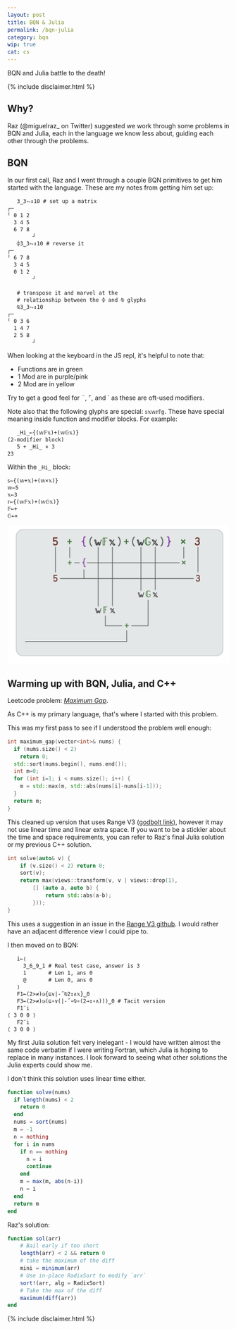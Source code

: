 ```yaml
---
layout: post
title: BQN & Julia
permalink: /bqn-julia
category: bqn
wip: true
cat: cs
---
```


BQN and Julia battle to the death!

{% include disclaimer.html %}

## Why?

Raz (@miguelraz_ on Twitter) suggested we work through some problems in BQN and Julia, each in the language we know less about, guiding each other through the problems.

## BQN

In our first call, Raz and I went through a couple BQN primitives to get him started with the language.
These are my notes from getting him set up:

```
   3‿3⥊↕10 # set up a matrix
┌─
╵ 0 1 2
  3 4 5
  6 7 8
        ┘
   ⌽3‿3⥊↕10 # reverse it
┌─
╵ 6 7 8
  3 4 5
  0 1 2
        ┘

   # transpose it and marvel at the
   # relationship between the ⌽ and ⍉ glyphs
   ⍉3‿3⥊↕10 
┌─
╵ 0 3 6
  1 4 7
  2 5 8
        ┘
```

When looking at the keyboard in the JS repl, it's helpful to note that:

* Functions are in green
* 1 Mod are in purple/pink
* 2 Mod are in yellow

Try to get a good feel for ¨, ⌜, and ´ as these are oft-used modifiers.

Note also that the following glyphs are special: `𝕤𝕩𝕨𝕣𝕗𝕘`.
These have special meaning inside function and modifier blocks.
For example:

```
   _Hi_←{(𝕨𝔽𝕩)+(𝕨𝔾𝕩)}
(2-modifier block)
   5 + _Hi_ × 3
23
```

Within the `_Hi_` block:
```
𝕤←{(𝕨+𝕩)+(𝕨×𝕩)}
𝕨←5
𝕩←3
𝕣←{(𝕨𝔽𝕩)+(𝕨𝔾𝕩)}
𝔽←+
𝔾←×
```

![Image explanation of this](/images/bqn-julia/2modifblock.png)

## Warming up with BQN, Julia, and C++

Leetcode problem: [_Maximum Gap_](https://leetcode.com/problems/maximum-gap/).

As C++ is my primary language, that's where I started with this problem.

This was my first pass to see if I understood the problem well enough:
```c++
int maximum_gap(vector<int>& nums) {
  if (nums.size() < 2)
    return 0;
  std::sort(nums.begin(), nums.end());
  int m=0;
  for (int i=1; i < nums.size(); i++) {
    m = std::max(m, std::abs(nums[i]-nums[i-1]));
  }
  return m;
}
```

This cleaned up version that uses Range V3 ([godbolt link](https://godbolt.org/z/4Pzfr1z1E)), however it may not use linear time and linear extra space. If you want to be a stickler about the time and space requirements, you can refer to Raz's final Julia solution or my previous C++ solution.
```c++
int solve(auto& v) {
    if (v.size() < 2) return 0;
    sort(v);
    return max(views::transform(v, v | views::drop(1),
        [] (auto a, auto b) {
            return std::abs(a-b);
        }));
}
```

This uses a suggestion in an issue in the [Range V3 github](https://github.com/ericniebler/range-v3/issues/243#issuecomment-157419542).
I would rather have an adjacent difference view I could pipe to.

I then moved on to BQN:
```
   i←⟨
     3‿6‿9‿1 # Real test case, answer is 3
     1       # Len 1, ans 0
     @       # Len 0, ans 0
   ⟩
   F1←(2>≠)◶{⊑∨|-˝⍉2↕∧𝕩}‿0
   F3←(2>≠)◶(⊑∘∨(|-˝∘⍉∘(2⊸↕∘∧)))‿0 # Tacit version
   F1¨i
⟨ 3 0 0 ⟩
   F2¨i
⟨ 3 0 0 ⟩
```

My first Julia solution felt very inelegant - I would have written almost the same code verbatim if I were writing Fortran, which Julia is hoping to replace in many instances.
I look forward to seeing what other solutions the Julia experts could show me.

I don't think this solution uses linear time either.
```julia
function solve(nums)
  if length(nums) < 2
    return 0
  end
  nums = sort(nums)
  m = -1
  n = nothing
  for i in nums
    if n == nothing
      n = i
      continue
    end
    m = max(m, abs(n-i))
    n = i
  end
  return m
end
```

Raz's solution:
```julia
function sol(arr)
    # Bail early if too short
    length(arr) < 2 && return 0
    # take the maximum of the diff
    mini = minimum(arr)
    # Use in-place RadixSort to modify `arr`
    sort!(arr, alg = RadixSort)
    # Take the max of the diff
    maximum(diff(arr))
end
```

{% include disclaimer.html %}
